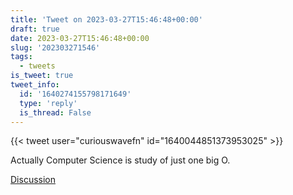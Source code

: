 ```yaml
---
title: 'Tweet on 2023-03-27T15:46:48+00:00'
draft: true
date: 2023-03-27T15:46:48+00:00
slug: '202303271546'
tags:
  - tweets
is_tweet: true
tweet_info:
  id: '1640274155798171649'
  type: 'reply'
  is_thread: False
---
```




{{< tweet user="curiouswavefn" id="1640044851373953025" >}}

Actually Computer Science is study of just one big O.

[Discussion](https://x.com/sytelus/status/1640274155798171649)
